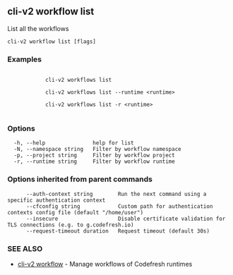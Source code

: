 ## cli-v2 workflow list

List all the workflows

```
cli-v2 workflow list [flags]
```

### Examples

```

            cli-v2 workflows list

            cli-v2 workflows list --runtime <runtime>

            cli-v2 workflows list -r <runtime>
        
```

### Options

```
  -h, --help               help for list
  -N, --namespace string   Filter by workflow namespace
  -p, --project string     Filter by workflow project
  -r, --runtime string     Filter by workflow runtime
```

### Options inherited from parent commands

```
      --auth-context string        Run the next command using a specific authentication context
      --cfconfig string            Custom path for authentication contexts config file (default "/home/user")
      --insecure                   Disable certificate validation for TLS connections (e.g. to g.codefresh.io)
      --request-timeout duration   Request timeout (default 30s)
```

### SEE ALSO

* [cli-v2 workflow](cli-v2_workflow.md)	 - Manage workflows of Codefresh runtimes


